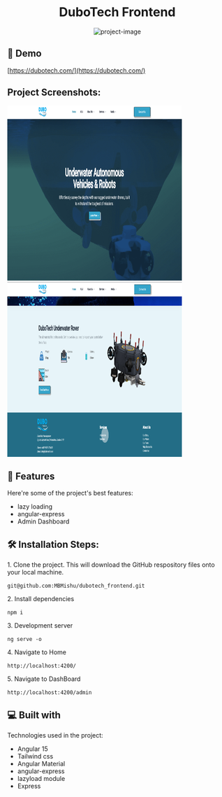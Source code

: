 <h1 align="center" id="title">DuboTech Frontend</h1>

<p align="center"><img src="https://socialify.git.ci/MBMishu/dubotech_frontend/image?font=Source%20Code%20Pro&amp;forks=1&amp;issues=1&amp;logo=https%3A%2F%2Fdubotech.com%2Fassets%2Fimg%2Flogo.png&amp;name=1&amp;owner=1&amp;pattern=Circuit%20Board&amp;pulls=1&amp;stargazers=1&amp;theme=Dark" alt="project-image"></p>

<h2>🚀 Demo</h2>

[https://dubotech.com/](https://dubotech.com/)

<h2>Project Screenshots:</h2>

<img src="https://github.com/MBMishu/dubotech_frontend/blob/main/b1.png?raw=true" alt="project-screenshot" width="400" height="400/">

<img src="https://github.com/MBMishu/dubotech_frontend/blob/main/b2.png?raw=true" alt="project-screenshot" width="400" height="400/">

<h2>🧐 Features</h2>

Here're some of the project's best features:

- lazy loading
- angular-express
- Admin Dashboard

<h2>🛠️ Installation Steps:</h2>

<p>1. Clone the project. This will download the GitHub respository files onto your local machine.</p>

```
git@github.com:MBMishu/dubotech_frontend.git
```

<p>2. Install dependencies</p>

```
npm i
```

<p>3. Development server</p>

```
ng serve -o
```

<p>4. Navigate to Home</p>

```
http://localhost:4200/
```

<p>5. Navigate to DashBoard</p>

```
http://localhost:4200/admin
```

<h2>💻 Built with</h2>

Technologies used in the project:

- Angular 15
- Tailwind css
- Angular Material
- angular-express
- lazyload module
- Express
